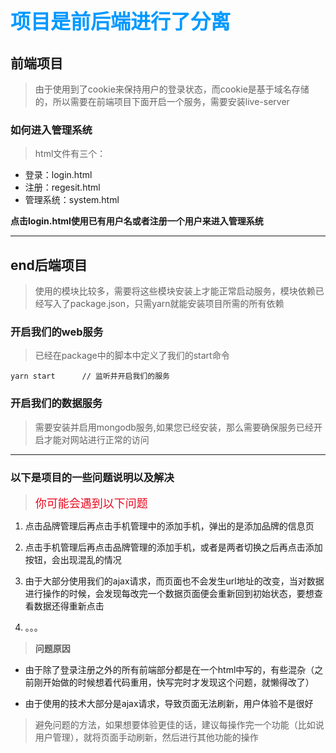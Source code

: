 #  <font color=#0099ff size=6 face="楷体">项目是前后端进行了分离</font>

##  前端项目

>  由于使用到了cookie来保持用户的登录状态，而cookie是基于域名存储的，所以需要在前端项目下面开启一个服务，需要安装live-server

### 如何进入管理系统

> html文件有三个：
- 登录：login.html
- 注册：regesit.html
- 管理系统：system.html

**点击login.html使用已有用户名或者注册一个用户来进入管理系统**

***

## end后端项目

> 使用的模块比较多，需要将这些模块安装上才能正常启动服务，模块依赖已经写入了package.json，只需yarn就能安装项目所需的所有依赖

### 开启我们的web服务

> 已经在package中的脚本中定义了我们的start命令

```
yarn start      // 监听并开启我们的服务
```
### 开启我们的数据服务

> 需要安装并启用mongodb服务,如果您已经安装，那么需要确保服务已经开启才能对网站进行正常的访问

----

### **以下是项目的一些问题说明以及解决**

> <font color="#ea081d" size=4 face="黑体">你可能会遇到以下问题</font>

1. 点击品牌管理后再点击手机管理中的添加手机，弹出的是添加品牌的信息页

2. 点击手机管理后再点击品牌管理的添加手机，或者是两者切换之后再点击添加按钮，会出现混乱的情况

4. 由于大部分使用我们的ajax请求，而页面也不会发生url地址的改变，当对数据进行操作的时候，会发现每改完一个数据页面便会重新回到初始状态，要想查看数据还得重新点击

5. 。。。

> **问题原因**

- 由于除了登录注册之外的所有前端部分都是在一个html中写的，有些混杂（之前刚开始做的时候想着代码重用，快写完时才发现这个问题，就懒得改了）

- 由于使用的技术大部分是ajax请求，导致页面无法刷新，用户体验不是很好

> 避免问题的方法，如果想要体验更佳的话，建议每操作完一个功能（比如说用户管理），就将页面手动刷新，然后进行其他功能的操作

